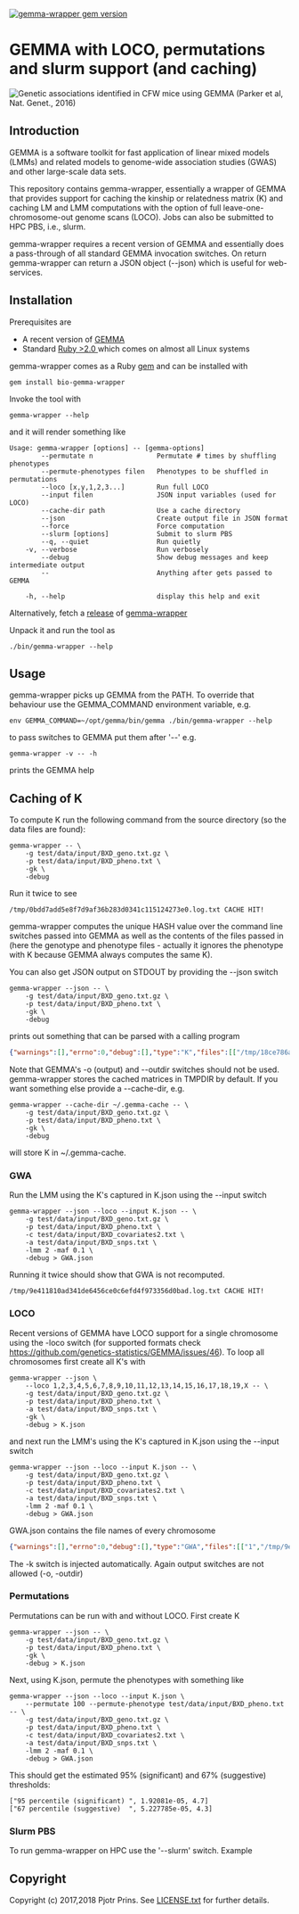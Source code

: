 [![gemma-wrapper gem version](https://badge.fury.io/rb/bio-gemma-wrapper.svg)](https://badge.fury.io/rb/bio-gemma-wrapper)

# GEMMA with LOCO, permutations and slurm support (and caching)

![Genetic associations identified in CFW mice using GEMMA (Parker et al,
Nat. Genet., 2016)](cfw.gif)

## Introduction

GEMMA is a software toolkit for fast application of linear mixed
models (LMMs) and related models to genome-wide association studies
(GWAS) and other large-scale data sets.

This repository contains gemma-wrapper, essentially a wrapper of
GEMMA that provides support for caching the kinship or relatedness
matrix (K) and caching LM and LMM computations with the option of full
leave-one-chromosome-out genome scans (LOCO). Jobs can also be
submitted to HPC PBS, i.e., slurm.

gemma-wrapper requires a recent version of GEMMA and essentially
does a pass-through of all standard GEMMA invocation switches. On
return gemma-wrapper can return a JSON object (--json) which is
useful for web-services.

## Installation

Prerequisites are

* A recent version of [GEMMA](https://github.com/genetics-statistics/GEMMA)
* Standard [Ruby >2.0 ](https://www.ruby-lang.org/en/) which comes on
  almost all Linux systems

gemma-wrapper comes as a Ruby
[gem](https://rubygems.org/gems/bio-gemma-wrapper) and can be
installed with

    gem install bio-gemma-wrapper

Invoke the tool with

    gemma-wrapper --help

and it will render something like

```
Usage: gemma-wrapper [options] -- [gemma-options]
        --permutate n                Permutate # times by shuffling phenotypes
        --permute-phenotypes filen   Phenotypes to be shuffled in permutations
        --loco [x,y,1,2,3...]        Run full LOCO
        --input filen                JSON input variables (used for LOCO)
        --cache-dir path             Use a cache directory
        --json                       Create output file in JSON format
        --force                      Force computation
        --slurm [options]            Submit to slurm PBS
        --q, --quiet                 Run quietly
    -v, --verbose                    Run verbosely
        --debug                      Show debug messages and keep intermediate output
        --                           Anything after gets passed to GEMMA

    -h, --help                       display this help and exit
```

Alternatively, fetch a
[release](https://github.com/genetics-statistics/gemma-wrapper/releases)
of
[gemma-wrapper](https://github.com/genetics-statistics/gemma-wrapper)

Unpack it and run the tool as

    ./bin/gemma-wrapper --help

## Usage

gemma-wrapper picks up GEMMA from the PATH. To override that behaviour
use the GEMMA_COMMAND environment variable, e.g.

    env GEMMA_COMMAND=~/opt/gemma/bin/gemma ./bin/gemma-wrapper --help

to pass switches to GEMMA put them after '--' e.g.

    gemma-wrapper -v -- -h

prints the GEMMA help

## Caching of K

To compute K run the following command from the source directory (so
the data files are found):

    gemma-wrapper -- \
        -g test/data/input/BXD_geno.txt.gz \
        -p test/data/input/BXD_pheno.txt \
        -gk \
        -debug

Run it twice to see

    /tmp/0bdd7add5e8f7d9af36b283d0341c115124273e0.log.txt CACHE HIT!

gemma-wrapper computes the unique HASH value over the command
line switches passed into GEMMA as well as the contents of the files
passed in (here the genotype and phenotype files - actually it ignores the phenotype with K because
GEMMA always computes the same K).

You can also get JSON output on STDOUT by providing the --json switch

    gemma-wrapper --json -- \
        -g test/data/input/BXD_geno.txt.gz \
        -p test/data/input/BXD_pheno.txt \
        -gk \
        -debug

prints out something that can be parsed with a calling program

```json
{"warnings":[],"errno":0,"debug":[],"type":"K","files":[["/tmp/18ce786ab92064a7ee38a7422e7838abf91f5eb0.log.txt","/tmp/18ce786ab92064a7ee38a7422e7838abf91f5eb0.cXX.txt"]],"cache_hit":true,"gemma_command":"../gemma/bin/gemma -g test/data/input/BXD_geno.txt.gz -p test/data/input/BXD_pheno.txt -gk -debug -outdir /tmp -o 18ce786ab92064a7ee38a7422e7838abf91f5eb0"}
```

Note that GEMMA's -o (output) and --outdir switches should not be
used. gemma-wrapper stores the cached matrices in TMPDIR by
default. If you want something else provide a --cache-dir, e.g.

    gemma-wrapper --cache-dir ~/.gemma-cache -- \
        -g test/data/input/BXD_geno.txt.gz \
        -p test/data/input/BXD_pheno.txt \
        -gk \
        -debug

will store K in ~/.gemma-cache.

### GWA

Run the LMM using the K's captured in K.json using the --input
switch

    gemma-wrapper --json --loco --input K.json -- \
        -g test/data/input/BXD_geno.txt.gz \
        -p test/data/input/BXD_pheno.txt \
        -c test/data/input/BXD_covariates2.txt \
        -a test/data/input/BXD_snps.txt \
        -lmm 2 -maf 0.1 \
        -debug > GWA.json

Running it twice should show that GWA is not recomputed.

    /tmp/9e411810ad341de6456ce0c6efd4f973356d0bad.log.txt CACHE HIT!

### LOCO

Recent versions of GEMMA have LOCO support for a single chromosome
using the -loco switch (for supported formats check
https://github.com/genetics-statistics/GEMMA/issues/46). To loop all
chromosomes first create all K's with

    gemma-wrapper --json \
        --loco 1,2,3,4,5,6,7,8,9,10,11,12,13,14,15,16,17,18,19,X -- \
        -g test/data/input/BXD_geno.txt.gz \
        -p test/data/input/BXD_pheno.txt \
        -a test/data/input/BXD_snps.txt \
        -gk \
        -debug > K.json

and next run the LMM's using the K's captured in K.json using the --input
switch

    gemma-wrapper --json --loco --input K.json -- \
        -g test/data/input/BXD_geno.txt.gz \
        -p test/data/input/BXD_pheno.txt \
        -c test/data/input/BXD_covariates2.txt \
        -a test/data/input/BXD_snps.txt \
        -lmm 2 -maf 0.1 \
        -debug > GWA.json

GWA.json contains the file names of every chromosome

```json
{"warnings":[],"errno":0,"debug":[],"type":"GWA","files":[["1","/tmp/9e411810ad341de6456ce0c6efd4f973356d0bad.1.assoc.txt.log.txt","/tmp/9e411810ad341de6456ce0c6efd4f973356d0bad.1.assoc.txt.assoc.txt"],["2","/tmp/9e411810ad341de6456ce0c6efd4f973356d0bad.2.assoc.txt.log.txt","/tmp/9e411810ad341de6456ce0c6efd4f973356d0bad.2.assoc.txt.assoc.txt"]...
```

The -k switch is injected automatically. Again output switches are not
allowed (-o, -outdir)

### Permutations

Permutations can be run with and without LOCO. First create K

    gemma-wrapper --json -- \
        -g test/data/input/BXD_geno.txt.gz \
        -p test/data/input/BXD_pheno.txt \
        -gk \
        -debug > K.json

Next, using K.json, permute the phenotypes with something like

    gemma-wrapper --json --loco --input K.json \
        --permutate 100 --permute-phenotype test/data/input/BXD_pheno.txt -- \
        -g test/data/input/BXD_geno.txt.gz \
        -p test/data/input/BXD_pheno.txt \
        -c test/data/input/BXD_covariates2.txt \
        -a test/data/input/BXD_snps.txt \
        -lmm 2 -maf 0.1 \
        -debug > GWA.json

This should get the estimated 95% (significant) and 67% (suggestive) thresholds:

    ["95 percentile (significant) ", 1.92081e-05, 4.7]
    ["67 percentile (suggestive)  ", 5.227785e-05, 4.3]

### Slurm PBS

To run gemma-wrapper on HPC use the '--slurm' switch. Example



## Copyright

Copyright (c) 2017,2018 Pjotr Prins. See [LICENSE.txt](LICENSE.txt) for further details.
